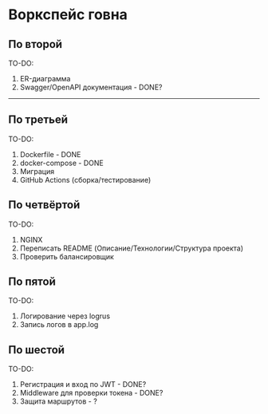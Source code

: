 # Воркспейс говна
## По второй
TO-DO:
1. ER-диаграмма
2. Swagger/OpenAPI документация - DONE?
***
## По третьей
TO-DO:
1. Dockerfile - DONE
2. docker-compose - DONE
3. Миграция
4. GitHub Actions (сборка/тестирование)
## По четвёртой
TO-DO:
1. NGINX
2. Переписать README (Описание/Технологии/Структура проекта)
3. Проверить балансировщик
## По пятой
TO-DO:
1. Логирование через logrus
2. Запись логов в app.log
## По шестой
TO-DO:
1. Регистрация и вход по JWT - DONE?
2. Middleware для проверки токена - DONE?
3. Защита маршрутов - ?